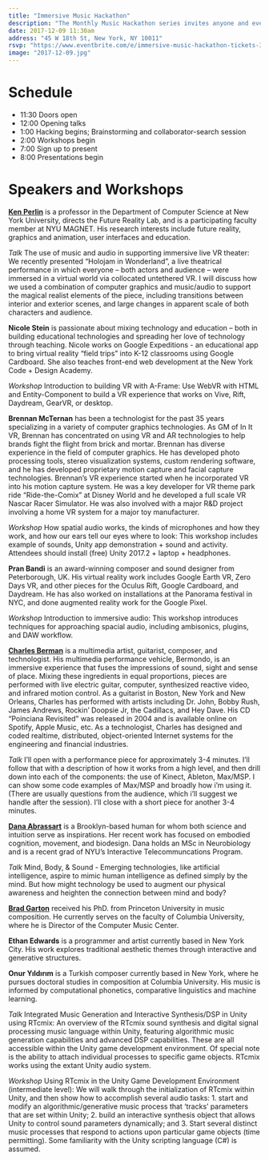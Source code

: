 ```yaml
---
title: "Immersive Music Hackathon"
description: "The Monthly Music Hackathon series invites anyone and everyone to come collaborate to celebrate and create immersive music at our event in December."
date: 2017-12-09 11:30am
address: "45 W 18th St, New York, NY 10011"
rsvp: "https://www.eventbrite.com/e/immersive-music-hackathon-tickets-39600372781"
image: "2017-12-09.jpg"
---
```

# Schedule
- 11:30 Doors open
- 12:00 Opening talks
- 1:00 Hacking begins; Brainstorming and collaborator-search session
- 2:00 Workshops begin
- 7:00 Sign up to present
- 8:00 Presentations begin

# Speakers and Workshops
[**Ken Perlin**](http://mrl.nyu.edu/~perlin/) is a professor in the Department of Computer Science at New York University, directs the Future Reality Lab, and is a participating faculty member at NYU MAGNET. His research interests include future reality, graphics and animation, user interfaces and education.

*Talk* The use of music and audio in supporting immersive live VR theater: We recently presented “Holojam in Wonderland”, a live theatrical performance in which everyone – both actors and audience – were immersed in a virtual world via collocated untethered VR. I will discuss how we used a combination of computer graphics and music/audio to support the magical realist elements of the piece, including transitions between interior and exterior scenes, and large changes in apparent scale of both characters and audience.

**Nicole Stein** is passionate about mixing technology and education – both in building educational technologies and spreading her love of technology through teaching. Nicole works on Google Expeditions - an educational app to bring virtual reality “field trips” into K-12 classrooms using Google Cardboard. She also teaches front-end web development at the New York Code + Design Academy.

*Workshop* Introduction to building VR with A-Frame: Use WebVR with HTML and Entity-Component to build a VR experience that works on Vive, Rift, Daydream, GearVR, or desktop.

**Brennan McTernan** has been a technologist for the past 35 years specializing in a variety of computer graphics technologies. As GM of In It VR, Brennan has concentrated on using VR and AR technologies to help brands fight the flight from brick and mortar. Brennan has diverse experience in the field of computer graphics. He has developed photo processing tools, stereo visualization systems, custom rendering software, and he has developed proprietary motion capture and facial capture technologies. Brennan’s VR experience started when he incorporated VR into his motion capture system. He was a key developer for VR theme park ride “Ride-the-Comix” at Disney World and he developed a full scale VR Nascar Racer Simulator. He was also involved with a major R&D project involving a home VR system for a major toy manufacturer.

*Workshop* How spatial audio works, the kinds of microphones and how they work, and how our ears tell our eyes where to look: This workshop includes example of sounds, Unity app demonstration + sound and activity. Attendees should install (free) Unity 2017.2 + laptop + headphones.

**Pran Bandi** is an award-winning composer and sound designer from Peterborough, UK. His virtual reality work includes Google Earth VR, Zero Days VR, and other pieces for the Oculus Rift, Google Cardboard, and Daydream. He has also worked on installations at the Panorama festival in NYC, and done augmented reality work for the Google Pixel.

*Workshop* Introduction to immersive audio: This workshop introduces techniques for approaching spacial audio, including ambisonics, plugins, and DAW workflow.

[**Charles Berman**](http://bermondo.com) is a multimedia artist, guitarist, composer, and technologist. His multimedia performance vehicle, Bermondo, is an immersive experience that fuses the impressions of sound, sight and sense of place. Mixing these ingredients in equal proportions, pieces are performed with live electric guitar, computer, synthesized reactive video, and infrared motion control. As a guitarist in Boston, New York and New Orleans, Charles has performed with artists including Dr. John, Bobby Rush, James Andrews, Rockin’ Doopsie Jr, the Cadillacs, and Hey Dave. His CD “Poinciana Revisited” was released in 2004 and is available online on Spotify, Apple Music, etc. As a technologist, Charles has designed and coded realtime, distributed, object-oriented Internet systems for the engineering and financial industries.

*Talk* I’ll open with a performance piece for approximately 3-4 minutes. I’ll follow that with a description of how it works from a high level, and then drill down into each of the components: the use of Kinect, Ableton, Max/MSP. I can show some code examples of Max/MSP and broadly how i’m using it. (There are usually questions from the audience, which i’ll suggest we handle after the session). I’ll close with a short piece for another 3-4 minutes.

[**Dana Abrassart**](http://www.danaabrassart.com) is a Brooklyn-based human for whom both science and intuition serve as inspirations. Her recent work has focused on embodied cognition, movement, and biodesign. Dana holds an MSc in Neurobiology and is a recent grad of NYU’s Interactive Telecommuncations Program.

*Talk* Mind, Body, & Sound - Emerging technologies, like artificial intelligence, aspire to mimic human intelligence as defined simply by the mind. But how might technology be used to augment our physical awareness and heighten the connection between mind and body?

[**Brad Garton**](http://sites.music.columbia.edu/brad/) received his PhD. from Princeton University in music composition. He currently serves on the faculty of Columbia University, where he is Director of the Computer Music Center.

**Ethan Edwards** is a programmer and artist currently based in New York City. His work explores traditional aesthetic themes through interactive and generative structures.

**Onur Yıldırım** is a Turkish composer currently based in New York, where he pursues doctoral studies in composition at Columbia University. His music is informed by computational phonetics, comparative linguistics and machine learning.

*Talk* Integrated Music Generation and Interactive Synthesis/DSP in Unity using RTcmix: An overview of the RTcmix sound synthesis and digital signal processing music language within Unity, featuring algorithmic music generation capabilities and advanced DSP capabilities. These are all accessible within the Unity game development environment. Of special note is the ability to attach individual processes to specific game objects. RTcmix works using the extant Unity audio system.

*Workshop* Using RTcmix in the Unity Game Development Environment (intermediate level): We will walk through the initialization of RTcmix within Unity, and then show how to accomplish several audio tasks: 1. start and modify an algorithmic/generative music process that ‘tracks’ parameters that are set within Unity; 2. build an interactive synthesis object that allows Unity to control sound parameters dynamically; and 3. Start several distinct music processes that respond to actions upon particular game objects (time permitting). Some familiarity with the Unity scripting language (C#) is assumed.

